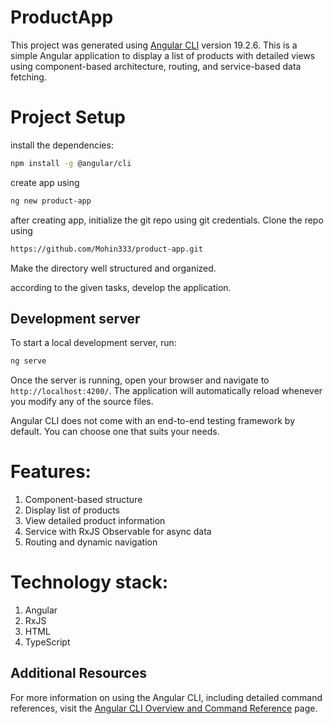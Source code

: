 # ProductApp

This project was generated using [Angular CLI](https://github.com/angular/angular-cli) version 19.2.6.
This is a simple Angular application to display a list of products with detailed views using component-based architecture, routing, and service-based data fetching.

# Project Setup

install the dependencies:
``` bash
npm install -g @angular/cli
```

create app using 
``` bash
ng new product-app
```
after creating app, initialize the git repo using git credentials.
Clone the repo using
``` bash
https://github.com/Mohin333/product-app.git
```

Make the directory well structured and organized. 

according to the given tasks, develop the application.

## Development server

To start a local development server, run:

```bash
ng serve
```

Once the server is running, open your browser and navigate to `http://localhost:4200/`. The application will automatically reload whenever you modify any of the source files.

Angular CLI does not come with an end-to-end testing framework by default. You can choose one that suits your needs.

# Features:
1. Component-based structure
2. Display list of products
3. View detailed product information
4. Service with RxJS Observable for async data
5. Routing and dynamic navigation

# Technology stack:
1. Angular
2. RxJS
3. HTML
4. TypeScript
   
## Additional Resources

For more information on using the Angular CLI, including detailed command references, visit the [Angular CLI Overview and Command Reference](https://angular.dev/tools/cli) page.
